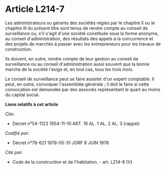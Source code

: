 # Article L214-7

Les administrateurs ou gérants des sociétés régies par le chapitre II ou le chapitre III du présent titre sont tenus de
rendre compte au conseil de surveillance ou, s'il s'agit d'une société constituée sous la forme anonyme, au conseil
d'administration, des résultats des appels à la concurrence et des projets de marchés à passer avec les entrepreneurs pour
les travaux de construction.

Ils doivent, en outre, rendre compte de leur gestion au conseil de surveillance ou au conseil d'administration aussi souvent
que la bonne marche de la société l'exige et, en tout cas, tous les trois mois.

Le conseil de surveillance peut se faire assister d'un expert comptable. Il peut, en outre, convoquer l'assemblée générale ;
il doit le faire si cette convocation est demandée par des associés représentant le quart au moins du capital social.

**Liens relatifs à cet article**

_Cite_:

  - Décret n°54-1123 1954-11-10 ART. 16 AL. 1 AL. 2 AL. 3 (rappel)

_Codifié par_:

  - Décret n°78-621 1978-05-31 JORF 8 JUIN 1978

_Cité par_:

  - Code de la construction et de l'habitation. - art. L214-8 (V)
